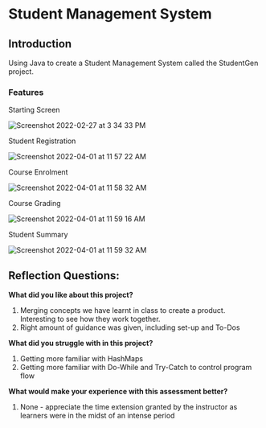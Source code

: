 # Student Management System

## Introduction
Using Java to create a Student Management System called the StudentGen project.

### Features
Starting Screen

![Screenshot 2022-02-27 at 3 34 33 PM](https://user-images.githubusercontent.com/29788431/155873176-ae128bab-ad04-4aa8-be94-8b9d9d384436.png)

Student Registration

![Screenshot 2022-04-01 at 11 57 22 AM](https://user-images.githubusercontent.com/29788431/161192492-db5258ff-46a9-4926-888b-9615431c5e08.png)

Course Enrolment

![Screenshot 2022-04-01 at 11 58 32 AM](https://user-images.githubusercontent.com/29788431/161192494-a4307adf-a1ee-433e-ba3b-07c72f64ded0.png)

Course Grading

![Screenshot 2022-04-01 at 11 59 16 AM](https://user-images.githubusercontent.com/29788431/161192500-5b3db2d9-d0ec-49a8-951a-b898f2b900b2.png)

Student Summary

![Screenshot 2022-04-01 at 11 59 32 AM](https://user-images.githubusercontent.com/29788431/161192504-db1326ad-93d4-4f4f-960c-d7a556a24153.png)



## Reflection Questions:

**What did you like about this project?**
1. Merging concepts we have learnt in class to create a product. Interesting to see how they work together.
2. Right amount of guidance was given, including set-up and To-Dos

**What did you struggle with in this project?**
1. Getting more familiar with HashMaps
2. Getting more familiar with Do-While and Try-Catch to control program flow

**What would make your experience with this assessment better?**
1. None - appreciate the time extension granted by the instructor as learners were in the midst of an intense period
